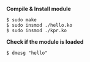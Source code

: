 **Compile & Install module**
```
$ sudo make
$ sudo insmod ./hello.ko
$ sudo insmod ./kpr.ko
```

**Check if the module is loaded**
```
$ dmesg "hello"
```
